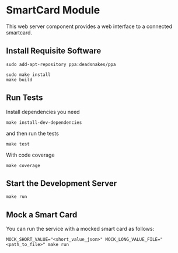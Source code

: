 # SmartCard Module

This web server component provides a web interface to a connected smartcard.

## Install Requisite Software

```
sudo add-apt-repository ppa:deadsnakes/ppa

sudo make install
make build
```

## Run Tests

Install dependencies you need

```
make install-dev-dependencies
```

and then run the tests

```
make test
```

With code coverage

```
make coverage
```

## Start the Development Server

```
make run
```

## Mock a Smart Card

You can run the service with a mocked smart card as follows:

```
MOCK_SHORT_VALUE="<short_value_json>" MOCK_LONG_VALUE_FILE="<path_to_file>" make run
```
